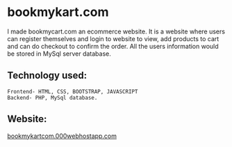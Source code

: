 # bookmykart.com
  I made bookmycart.com an ecommerce website. It is a website where users can register themselves and login to website to view, 
  add products to cart and can do checkout to confirm the order. All the users information would be stored in MySql server database.

## Technology used:
    Frontend- HTML, CSS, BOOTSTRAP, JAVASCRIPT
    Backend- PHP, MySql database.
    
## Website:
   [bookmykartcom.000webhostapp.com](http://bookmykartcom.000webhostapp.com)
